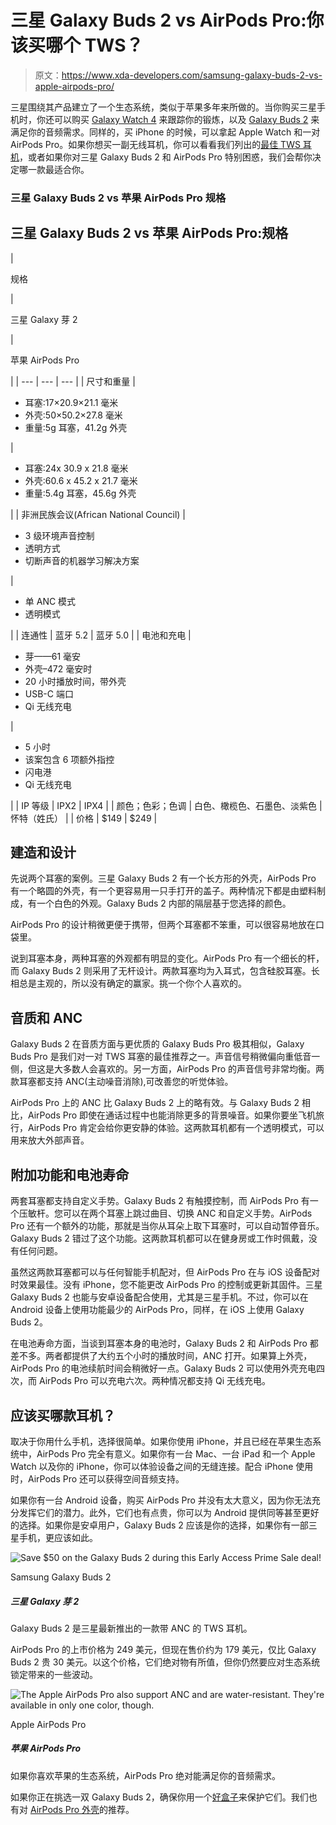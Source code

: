 # 三星 Galaxy Buds 2 vs AirPods Pro:你该买哪个 TWS？

> 原文：<https://www.xda-developers.com/samsung-galaxy-buds-2-vs-apple-airpods-pro/>

三星围绕其产品建立了一个生态系统，类似于苹果多年来所做的。当你购买三星手机时，你还可以购买 [Galaxy Watch 4](https://www.xda-developers.com/samsung-galaxy-watch-4/) 来跟踪你的锻炼，以及 [Galaxy Buds 2](https://www.xda-developers.com/samsung-galaxy-buds-2/) 来满足你的音频需求。同样的，买 iPhone 的时候，可以拿起 Apple Watch 和一对 AirPods Pro。如果你想买一副无线耳机，你可以看看我们列出的[最佳 TWS 耳机](https://www.xda-developers.com/best-wireless-earbuds/)，或者如果你对三星 Galaxy Buds 2 和 AirPods Pro 特别困惑，我们会帮你决定哪一款最适合你。

### 三星 Galaxy Buds 2 vs 苹果 AirPods Pro 规格

## 三星 Galaxy Buds 2 vs 苹果 AirPods Pro:规格

| 

规格

 | 

三星 Galaxy 芽 2

 | 

苹果 AirPods Pro

 |
| --- | --- | --- |
| 尺寸和重量 | 

*   耳塞:17×20.9×21.1 毫米
*   外壳:50×50.2×27.8 毫米
*   重量:5g 耳塞，41.2g 外壳

 | 

*   耳塞:24x 30.9 x 21.8 毫米
*   外壳:60.6 x 45.2 x 21.7 毫米
*   重量:5.4g 耳塞，45.6g 外壳

 |
| 非洲民族会议(African National Council) | 

*   3 级环境声音控制
*   透明方式
*   切断声音的机器学习解决方案

 | 

*   单 ANC 模式
*   透明模式

 |
| 连通性 | 蓝牙 5.2 | 蓝牙 5.0 |
| 电池和充电 | 

*   芽——61 毫安
*   外壳–472 毫安时
*   20 小时播放时间，带外壳
*   USB-C 端口
*   Qi 无线充电

 | 

*   5 小时
*   该案包含 6 项额外指控
*   闪电港
*   Qi 无线充电

 |
| IP 等级 | IPX2 | IPX4 |
| 颜色；色彩；色调 | 白色、橄榄色、石墨色、淡紫色 | 怀特（姓氏） |
| 价格 | $149 | $249 |

## 建造和设计

先说两个耳塞的案例。三星 Galaxy Buds 2 有一个长方形的外壳，AirPods Pro 有一个略圆的外壳，有一个更容易用一只手打开的盖子。两种情况下都是由塑料制成，有一个白色的外观。Galaxy Buds 2 内部的隔层基于您选择的颜色。

AirPods Pro 的设计稍微更便于携带，但两个耳塞都不笨重，可以很容易地放在口袋里。

说到耳塞本身，两种耳塞的外观都有明显的变化。AirPods Pro 有一个细长的杆，而 Galaxy Buds 2 则采用了无杆设计。两款耳塞均为入耳式，包含硅胶耳塞。长相总是主观的，所以没有确定的赢家。挑一个你个人喜欢的。

## 音质和 ANC

Galaxy Buds 2 在音质方面与更优质的 Galaxy Buds Pro 极其相似，Galaxy Buds Pro 是我们对一对 TWS 耳塞的最佳推荐之一。声音信号稍微偏向重低音一侧，但这是大多数人会喜欢的。另一方面，AirPods Pro 的声音信号非常均衡。两款耳塞都支持 ANC(主动噪音消除),可改善您的听觉体验。

AirPods Pro 上的 ANC 比 Galaxy Buds 2 上的略有效。与 Galaxy Buds 2 相比，AirPods Pro 即使在通话过程中也能消除更多的背景噪音。如果你要坐飞机旅行，AirPods Pro 肯定会给你更安静的体验。这两款耳机都有一个透明模式，可以用来放大外部声音。

## 附加功能和电池寿命

两套耳塞都支持自定义手势。Galaxy Buds 2 有触摸控制，而 AirPods Pro 有一个压敏杆。您可以在两个耳塞上跳过曲目、切换 ANC 和自定义手势。AirPods Pro 还有一个额外的功能，那就是当你从耳朵上取下耳塞时，可以自动暂停音乐。Galaxy Buds 2 错过了这个功能。这两款耳机都可以在健身房或工作时佩戴，没有任何问题。

虽然这两款耳塞都可以与任何智能手机配对，但 AirPods Pro 在与 iOS 设备配对时效果最佳。没有 iPhone，您不能更改 AirPods Pro 的控制或更新其固件。三星 Galaxy Buds 2 也能与安卓设备配合使用，尤其是三星手机。不过，你可以在 Android 设备上使用功能最少的 AirPods Pro，同样，在 iOS 上使用 Galaxy Buds 2。

在电池寿命方面，当谈到耳塞本身的电池时，Galaxy Buds 2 和 AirPods Pro 都差不多。两者都提供了大约五个小时的播放时间，ANC 打开。如果算上外壳，AirPods Pro 的电池续航时间会稍微好一点。Galaxy Buds 2 可以使用外壳充电四次，而 AirPods Pro 可以充电六次。两种情况都支持 Qi 无线充电。

## 应该买哪款耳机？

取决于你用什么手机，选择很简单。如果你使用 iPhone，并且已经在苹果生态系统中，AirPods Pro 完全有意义。如果你有一台 Mac、一台 iPad 和一个 Apple Watch 以及你的 iPhone，你可以体验设备之间的无缝连接。配合 iPhone 使用时，AirPods Pro 还可以获得空间音频支持。

如果你有一台 Android 设备，购买 AirPods Pro 并没有太大意义，因为你无法充分发挥它们的潜力。此外，它们也有点贵，你可以为 Android 提供同等甚至更好的选择。如果你是安卓用户，Galaxy Buds 2 应该是你的选择，如果你有一部三星手机，更应该如此。

 <picture>![Save $50 on the Galaxy Buds 2 during this Early Access Prime Sale deal!](img/d89de1d715e9a72add7586c712c587ac.png)</picture> 

Samsung Galaxy Buds 2

##### 三星 Galaxy 芽 2

Galaxy Buds 2 是三星最新推出的一款带 ANC 的 TWS 耳机。

AirPods Pro 的上市价格为 249 美元，但现在售价约为 179 美元，仅比 Galaxy Buds 2 贵 30 美元。以这个价格，它们绝对物有所值，但你仍然要应对生态系统锁定带来的一些波动。

 <picture>![The Apple AirPods Pro also support ANC and are water-resistant. They're available in only one color, though.](img/53e69157e96316bbef1298e5037d6014.png)</picture> 

Apple AirPods Pro

##### 苹果 AirPods Pro

如果你喜欢苹果的生态系统，AirPods Pro 绝对能满足你的音频需求。

如果你正在挑选一双 Galaxy Buds 2，确保你用一个[好盒子](https://www.xda-developers.com/best-samsung-galaxy-buds-2-cases/)来保护它们。我们也有对 [AirPods Pro 外壳](https://www.xda-developers.com/best-airpods-pro-cases/)的推荐。